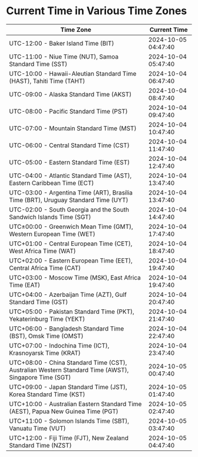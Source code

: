 # Current Time in Various Time Zones

| Time Zone | Current Time |
|-----------|--------------|
| UTC-12:00 - Baker Island Time (BIT) | 2024-10-05 04:47:40 |
| UTC-11:00 - Niue Time (NUT), Samoa Standard Time (SST) | 2024-10-04 05:47:40 |
| UTC-10:00 - Hawaii-Aleutian Standard Time (HAST), Tahiti Time (TAHT) | 2024-10-04 06:47:40 |
| UTC-09:00 - Alaska Standard Time (AKST) | 2024-10-04 08:47:40 |
| UTC-08:00 - Pacific Standard Time (PST) | 2024-10-04 09:47:40 |
| UTC-07:00 - Mountain Standard Time (MST) | 2024-10-04 10:47:40 |
| UTC-06:00 - Central Standard Time (CST) | 2024-10-04 11:47:40 |
| UTC-05:00 - Eastern Standard Time (EST) | 2024-10-04 12:47:40 |
| UTC-04:00 - Atlantic Standard Time (AST), Eastern Caribbean Time (ECT) | 2024-10-04 13:47:40 |
| UTC-03:00 - Argentina Time (ART), Brasília Time (BRT), Uruguay Standard Time (UYT) | 2024-10-04 13:47:40 |
| UTC-02:00 - South Georgia and the South Sandwich Islands Time (SGT) | 2024-10-04 14:47:40 |
| UTC±00:00 - Greenwich Mean Time (GMT), Western European Time (WET) | 2024-10-04 17:47:40 |
| UTC+01:00 - Central European Time (CET), West Africa Time (WAT) | 2024-10-04 18:47:40 |
| UTC+02:00 - Eastern European Time (EET), Central Africa Time (CAT) | 2024-10-04 19:47:40 |
| UTC+03:00 - Moscow Time (MSK), East Africa Time (EAT) | 2024-10-04 19:47:40 |
| UTC+04:00 - Azerbaijan Time (AZT), Gulf Standard Time (GST) | 2024-10-04 20:47:40 |
| UTC+05:00 - Pakistan Standard Time (PKT), Yekaterinburg Time (YEKT) | 2024-10-04 21:47:40 |
| UTC+06:00 - Bangladesh Standard Time (BST), Omsk Time (OMST) | 2024-10-04 22:47:40 |
| UTC+07:00 - Indochina Time (ICT), Krasnoyarsk Time (KRAT) | 2024-10-04 23:47:40 |
| UTC+08:00 - China Standard Time (CST), Australian Western Standard Time (AWST), Singapore Time (SGT) | 2024-10-05 00:47:40 |
| UTC+09:00 - Japan Standard Time (JST), Korea Standard Time (KST) | 2024-10-05 01:47:40 |
| UTC+10:00 - Australian Eastern Standard Time (AEST), Papua New Guinea Time (PGT) | 2024-10-05 02:47:40 |
| UTC+11:00 - Solomon Islands Time (SBT), Vanuatu Time (VUT) | 2024-10-05 03:47:40 |
| UTC+12:00 - Fiji Time (FJT), New Zealand Standard Time (NZST) | 2024-10-05 04:47:40 |

